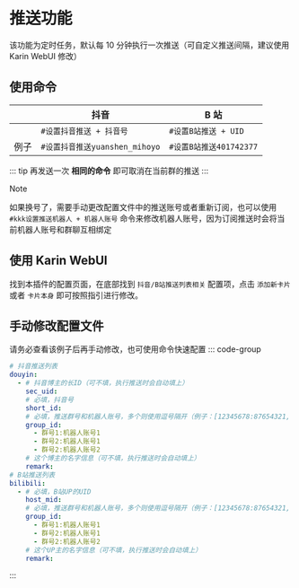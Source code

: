 # 推送功能

该功能为定时任务，默认每 10 分钟执行一次推送（可自定义推送间隔，建议使用Karin WebUI 修改）

## 使用命令

|      | 抖音                           | B 站                    |
| ---- | ------------------------------ | ----------------------- |
|      | `#设置抖音推送 + 抖音号`       | `#设置B站推送 + UID`    |
| 例子 | `#设置抖音推送yuanshen_mihoyo` | `#设置B站推送401742377` |

::: tip
再发送一次 **相同的命令** 即可取消在当前群的推送
:::

> [!NOTE]
>
> 如果换号了，需要手动更改配置文件中的推送账号或者重新订阅，也可以使用 `#kkk设置推送机器人 + 机器人账号` 命令来修改机器人账号，因为订阅推送时会将当前机器人账号和群聊互相绑定

## 使用 Karin WebUI

找到本插件的配置页面，在底部找到 `抖音/B站推送列表相关` 配置项，点击 `添加新卡片` 或者 `卡片本身` 即可按照指引进行修改。

## 手动修改配置文件

请务必查看该例子后再手动修改，也可使用命令快速配置
::: code-group

```yaml [pushlist.yaml]
# 抖音推送列表
douyin:
  - # 抖音博主的长ID（可不填，执行推送时会自动填上）
    sec_uid:
    # 必填，抖音号
    short_id:
    # 必填，推送群号和机器人账号，多个则使用逗号隔开（例子：[12345678:87654321, 11451419:88888888]，群号就是11451419，机器人账号就是88888888）
    group_id:
      - 群号1:机器人账号1
      - 群号2:机器人账号1
      - 群号2:机器人账号2
    # 这个博主的名字信息（可不填，执行推送时会自动填上）
    remark:
# B站推送列表
bilibili:
  - # 必填，B站UP的UID
    host_mid:
    # 必填，推送群号和机器人账号，多个则使用逗号隔开（例子：[12345678:87654321, 11451419:88888888]，群号就是11451419，机器人账号就是88888888）
    group_id:
      - 群号1:机器人账号1
      - 群号2:机器人账号1
      - 群号2:机器人账号2
    # 这个UP主的名字信息（可不填，执行推送时会自动填上）
    remark:
```

:::
